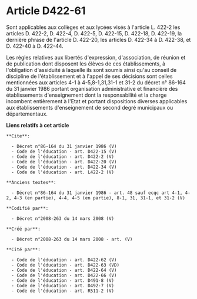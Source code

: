 # Article D422-61

Sont applicables aux collèges et aux lycées visés à l'article L. 422-2 les articles D. 422-2, D. 422-4, D. 422-5, D. 422-15,
D. 422-18, D. 422-19, la dernière phrase de l'article D. 422-20, les articles D. 422-34 à D. 422-38, et D. 422-40 à D.
422-44. 

Les règles relatives aux libertés d'expression, d'association, de réunion et de publication dont disposent les élèves de ces
établissements, à l'obligation d'assiduité à laquelle ils sont soumis ainsi qu'au conseil de discipline de l'établissement et
à l'appel de ses décisions sont celles mentionnées aux articles 4-1 à 4-5,8-1,31,31-1 et 31-2 du décret n° 86-164 du 31
janvier 1986 portant organisation administrative et financière des établissements d'enseignement dont la responsabilité et la
charge incombent entièrement à l'Etat et portant dispositions diverses applicables aux établissements d'enseignement de
second degré municipaux ou départementaux.

**Liens relatifs à cet article**

	**Cite**:

	  - Décret n°86-164 du 31 janvier 1986 (V)
	  - Code de l'éducation - art. D422-15 (V)
	  - Code de l'éducation - art. D422-2 (V)
	  - Code de l'éducation - art. D422-20 (V)
	  - Code de l'éducation - art. D422-34 (V)
	  - Code de l'éducation - art. L422-2 (V)

	**Anciens textes**:

	  - Décret n°86-164 du 31 janvier 1986 - art. 48 sauf ecqc art 4-1, 4-2, 4-3 (en partie), 4-4, 4-5 (en partie), 8-1, 31, 31-1, et 31-2 (V)

	**Codifié par**:

	  - Décret n°2008-263 du 14 mars 2008 (V)

	**Créé par**:

	  - Décret n°2008-263 du 14 mars 2008 - art. (V)

	**Cité par**:

	  - Code de l'éducation - art. D422-62 (V)
	  - Code de l'éducation - art. D422-63 (VD)
	  - Code de l'éducation - art. D422-64 (V)
	  - Code de l'éducation - art. D422-66 (V)
	  - Code de l'éducation - art. D491-8 (V)
	  - Code de l'éducation - art. D492-7 (V)
	  - Code de l'éducation - art. R511-2 (V)
